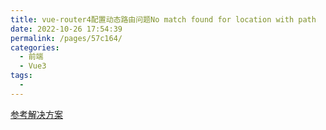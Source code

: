```yaml
---
title: vue-router4配置动态路由问题No match found for location with path
date: 2022-10-26 17:54:39
permalink: /pages/57c164/
categories:
  - 前端
  - Vue3
tags:
  - 
---
```

[参考解决方案](https://blog.csdn.net/qq_41725131/article/details/121585191)